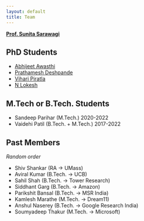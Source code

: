 ```yaml
---
layout: default
title: Team
---
```


**[Prof. Sunita Sarawagi](https://www.cse.iitb.ac.in/~sunita/)**

## PhD Students

* [Abhijeet Awasthi](https://www.cse.iitb.ac.in/~awasthi/)
* [Prathamesh Deshpande](https://pratham16cse.github.io/)
* [Vihari Piratla](https://www.cse.iitb.ac.in/~vihari/)
* [N Lokesh](https://scholar.google.co.in/citations?user=fbu9Tc4AAAAJ&hl=en)

## M.Tech or B.Tech. Students
* Sandeep Parihar (M.Tech.) 2020-2022
* Vaidehi Patil (B.Tech. + M.Tech.) 2017-2022

## Past Members
*Random order*

* Shiv Shankar (RA -> UMass)
* Aviral Kumar (B.Tech. -> UCB)
* Sahil Shah (B.Tech. -> Tower Research)
* Siddhant Garg (B.Tech. -> Amazon)
* Parikshit Bansal (B.Tech. -> MSR India)
* Kamlesh Marathe (M.Tech. -> Dream11)
* Anshul Naserey (B.Tech. -> Google Research India)
* Soumyadeep Thakur (M.Tech. -> Microsoft)
